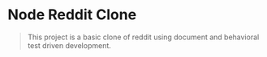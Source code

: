 # Node Reddit Clone

>This project is a basic clone of reddit using document and behavioral test driven development.


